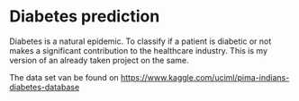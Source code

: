 # Diabetes prediction

Diabetes is a natural epidemic. To classify if a patient is diabetic or not makes a significant contribution to the healthcare industry.
This is my version of an already taken project on the same.

The data set van be found on https://www.kaggle.com/uciml/pima-indians-diabetes-database 
